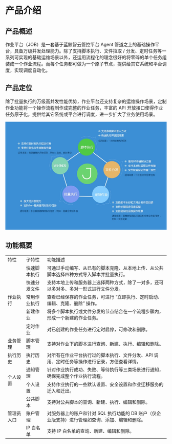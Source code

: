 # 产品介绍

## 产品概述
作业平台（JOB）是一套基于蓝鲸智云管控平台 Agent 管道之上的基础操作平台，具备万级并发处理能力。除了支持脚本执行、文件拉取 / 分发、定时任务等一系列可实现的基础运维场景以外，还运用流程化的理念很好的将零碎的单个任务组装成一个作业流程。而每个任务都可做为一个原子节点，提供给其它系统和平台调度，实现调度自动化。

## 产品定位

除了批量执行的万级高并发性能优势，作业平台还支持复杂的运维操作场景，定制作业功能将一个操作流程制作成完整的作业任务，丰富的 API 开放接口使得作业任务原子化，提供给其它系统或平台进行调度，进一步扩大了业务使用场景。

![-w2020](../assets/14925991385140.jpg)

## 功能概要

<table><tbody>
<tr><td>	特性	</td><td>	子特性	</td><td>	功能描述	</td></tr>
<tr><td rowspan="5">	作业执行	</td><td>	快速脚本执行	</td><td>	可通过手动编写、从已有的脚本克隆、从本地上传、从公共脚本选择四种方式导入脚本并批量执行。	</td></tr>
<tr><td>	快速分发文件	</td><td>	支持本地上传和服务器上选择两种方式，除了一对多，还可以多对多、多对一形式进行文件分发。	</td></tr>
<tr><td>	常用作业执行	</td><td>	查看已经保存的作业任务，可进行 “立即执行、定时启动、编辑、克隆、删除” 操作。	</td></tr>
<tr><td>	新建作业	</td><td>	将多个脚本执行或文件分发的节点结合在一个流程步骤内，形成一个新建的作业任务。	</td></tr>
<tr><td>	定时作业	</td><td>	对已创建的作业任务进行定时启停，可修改和删除。	</td></tr>
<tr><td>	业务管理	</td><td>	脚本管理	</td><td>	支持对作业下的脚本进行查询、新建、执行、编辑和删除。	</td></tr>

<tr><td>	执行历史	</td><td>	执行历史	</td><td>	对所有在作业平台执行过的脚本执行、文件分发、API  调用、定时任务等操作进行记录，方便查看详情。	</td></tr>

<tr><td rowspan="2">	个人设置	</td><td>	通知管理	</td><td>	针对作业执行成功、失败、等待执行等三类场景进行通知，确保完成整个作业执行流程。	</td></tr>
<tr><td>	个人设置	</td><td>	支持作业执行的一些默认设置、安全设置和作业迁移服务的迁入和迁出。	</td></tr>

<tr><td rowspan="3">	管理员入口	</td><td>	公共脚本	</td><td>	支持对公共脚本的查询、新建、执行、编辑和删除。	</td></tr>
<tr><td>	账户管理	</td><td>	对服务器上的账户和针对 SQL 执行功能的 DB 账户（仅企业版支持）进行管理如查询、添加、编辑和删除。	</td></tr>
<tr><td>	IP 白名单	</td><td>	支持 IP 白名单的查询、新建、编辑和删除。	</td></tr>

</tbody></table>
